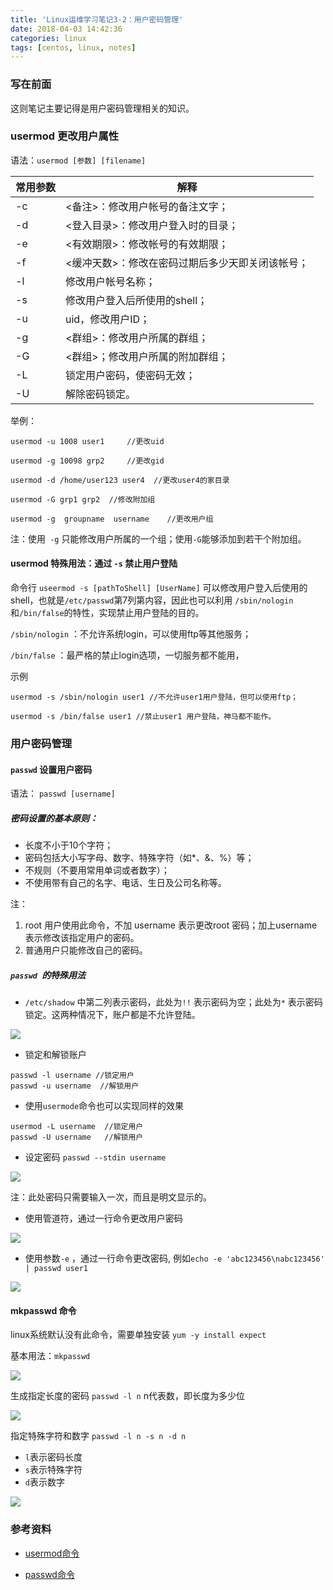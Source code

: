 ```yaml
---
title: 'Linux运维学习笔记3-2：用户密码管理'
date: 2018-04-03 14:42:36
categories: linux
tags: [centos, linux, notes] 
---
```


### 写在前面

这则笔记主要记得是用户密码管理相关的知识。

### usermod 更改用户属性

语法：`usermod [参数] [filename]`

常用参数 | 解释
---|--- 
-c|<备注>：修改用户帐号的备注文字；
-d|<登入目录>：修改用户登入时的目录；
-e|<有效期限>：修改帐号的有效期限；
-f|<缓冲天数>：修改在密码过期后多少天即关闭该帐号；
-l|修改用户帐号名称；
-s|修改用户登入后所使用的shell；
-u|uid，修改用户ID；
-g|<群组>：修改用户所属的群组；
-G|<群组>；修改用户所属的附加群组；
-L|锁定用户密码，使密码无效；
-U|解除密码锁定。

<!--more-->

举例：

```
usermod -u 1008 user1     //更改uid

usermod -g 10098 grp2     //更改gid

usermod -d /home/user123 user4  //更改user4的家目录

usermod -G grp1 grp2  //修改附加组

usermod -g  groupname  username    //更改用户组
```

注：使用` -g` 只能修改用户所属的一个组；使用` -G `能够添加到若干个附加组。

#### usermod 特殊用法：通过 `-s` 禁止用户登陆

命令行 `useermod -s [pathToShell] [UserName]` 可以修改用户登入后使用的shell，也就是`/etc/passwd`第7列第内容，因此也可以利用 `/sbin/nologin`和`/bin/false`的特性，实现禁止用户登陆的目的。

`/sbin/nologin` ：不允许系统login，可以使用ftp等其他服务；

`/bin/false` ：最严格的禁止login选项，一切服务都不能用，

示例

```
usermod -s /sbin/nologin user1 //不允许user1用户登陆，但可以使用ftp；

usermod -s /bin/false user1 //禁止user1 用户登陆，神马都不能作。
```

### 用户密码管理

#### `passwd` 设置用户密码

语法： `passwd [username]`

##### 密码设置的基本原则：

* 长度不小于10个字符；
* 密码包括大小写字母、数字、特殊字符（如*、&、%）等；
* 不规则（不要用常用单词或者数字）；
* 不使用带有自己的名字、电话、生日及公司名称等。

注：
1. root 用户使用此命令，不加 username 表示更改root 密码；加上username 表示修改该指定用户的密码。
2. 普通用户只能修改自己的密码。

##### `passwd `的特殊用法

- `/etc/shadow` 中第二列表示密码，此处为`!!` 表示密码为空；此处为`*` 表示密码锁定。这两种情况下，账户都是不允许登陆。

![](https://ws2.sinaimg.cn/large/006tKfTcly1fpzihczqqpj30iy0aa123.jpg)

- 锁定和解锁账户

```
passwd -l username //锁定用户
passwd -u username  //解锁用户
```

- 使用`usermode`命令也可以实现同样的效果

```
usermod -L username  //锁定用户
passwd -U username   //解锁用户
```

- 设定密码 `passwd --stdin username`

![](https://ws1.sinaimg.cn/large/006tKfTcly1fpzitd923aj30sk07q48u.jpg)

注：此处密码只需要输入一次，而且是明文显示的。

- 使用管道符，通过一行命令更改用户密码

![](https://ws4.sinaimg.cn/large/006tKfTcly1fpzixbygvaj30qy0580z7.jpg)

- 使用参数`-e` ，通过一行命令更改密码,  例如`echo -e 'abc123456\nabc123456' | passwd user1`

![](https://ws4.sinaimg.cn/large/006tKfTcly1fpzjfp4o9gj30s8088dj8.jpg)

#### mkpasswd 命令

linux系统默认没有此命令，需要单独安装 `yum -y install expect `

基本用法：`mkpasswd`

![](https://ws3.sinaimg.cn/large/006tKfTcly1fpzhv614h1j30jk044n0t.jpg)

生成指定长度的密码 `passwd -l n` n代表数，即长度为多少位

![](https://ws2.sinaimg.cn/large/006tKfTcly1fpzhxu56s8j30im03w0w9.jpg)
  
指定特殊字符和数字 `passwd -l n -s n -d n` 

* `l`表示密码长度
* `s`表示特殊字符
* `d`表示数字

![](https://ws1.sinaimg.cn/large/006tKfTcly1fpzi3qvycnj30o6044q7p.jpg)

### 参考资料

* [usermod命令](http://man.linuxde.net/usermod)

* [passwd命令](http://man.linuxde.net/passwd)


